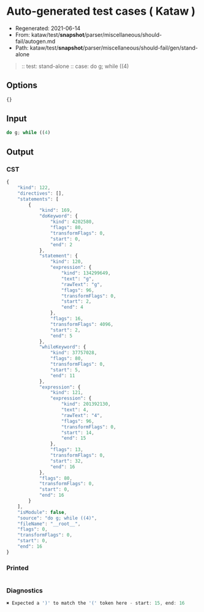 # Auto-generated test cases ( Kataw )
- Regenerated: 2021-06-14
- From: kataw/test/__snapshot__/parser/miscellaneous/should-fail/autogen.md
- Path: kataw/test/__snapshot__/parser/miscellaneous/should-fail/gen/stand-alone
> :: test: stand-alone
> :: case: do g; while ((4)
## Options

`````js
{}
`````
## Input

`````js
do g; while ((4)
`````
## Output

### CST

```javascript
{
    "kind": 122,
    "directives": [],
    "statements": [
        {
            "kind": 169,
            "doKeyword": {
                "kind": 4202580,
                "flags": 80,
                "transformFlags": 0,
                "start": 0,
                "end": 2
            },
            "statement": {
                "kind": 120,
                "expression": {
                    "kind": 134299649,
                    "text": "g",
                    "rawText": "g",
                    "flags": 96,
                    "transformFlags": 0,
                    "start": 2,
                    "end": 4
                },
                "flags": 16,
                "transformFlags": 4096,
                "start": 2,
                "end": 5
            },
            "whileKeyword": {
                "kind": 37757028,
                "flags": 80,
                "transformFlags": 0,
                "start": 5,
                "end": 11
            },
            "expression": {
                "kind": 121,
                "expression": {
                    "kind": 201392130,
                    "text": 4,
                    "rawText": "4",
                    "flags": 96,
                    "transformFlags": 0,
                    "start": 14,
                    "end": 15
                },
                "flags": 13,
                "transformFlags": 0,
                "start": 32,
                "end": 16
            },
            "flags": 80,
            "transformFlags": 0,
            "start": 0,
            "end": 16
        }
    ],
    "isModule": false,
    "source": "do g; while ((4)",
    "fileName": "__root__",
    "flags": 0,
    "transformFlags": 0,
    "start": 0,
    "end": 16
}
```

### Printed

```javascript

```

### Diagnostics

```javascript
✖ Expected a ')' to match the '(' token here - start: 15, end: 16

```

